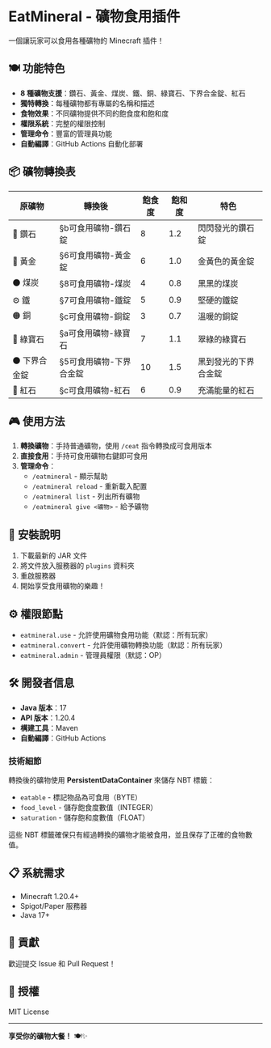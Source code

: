 # EatMineral - 礦物食用插件

一個讓玩家可以食用各種礦物的 Minecraft 插件！

## 🍽️ 功能特色

- **8 種礦物支援**：鑽石、黃金、煤炭、鐵、銅、綠寶石、下界合金錠、紅石
- **獨特轉換**：每種礦物都有專屬的名稱和描述
- **食物效果**：不同礦物提供不同的飽食度和飽和度
- **權限系統**：完整的權限控制
- **管理命令**：豐富的管理員功能
- **自動編譯**：GitHub Actions 自動化部署

## 📦 礦物轉換表

| 原礦物 | 轉換後 | 飽食度 | 飽和度 | 特色 |
|--------|--------|--------|--------|------|
| 💎 鑽石 | §b可食用礦物-鑽石錠 | 8 | 1.2 | 閃閃發光的鑽石錠 |
| 🥇 黃金 | §6可食用礦物-黃金錠 | 6 | 1.0 | 金黃色的黃金錠 |
| ⚫ 煤炭 | §8可食用礦物-煤炭 | 4 | 0.8 | 黑黑的煤炭 |
| ⚙️ 鐵 | §7可食用礦物-鐵錠 | 5 | 0.9 | 堅硬的鐵錠 |
| 🟠 銅 | §c可食用礦物-銅錠 | 3 | 0.7 | 溫暖的銅錠 |
| 💚 綠寶石 | §a可食用礦物-綠寶石 | 7 | 1.1 | 翠綠的綠寶石 |
| ⚫ 下界合金錠 | §5可食用礦物-下界合金錠 | 10 | 1.5 | 黑到發光的下界合金錠 |
| 🔴 紅石 | §c可食用礦物-紅石 | 6 | 0.9 | 充滿能量的紅石 |

## 🎮 使用方法

1. **轉換礦物**：手持普通礦物，使用 `/ceat` 指令轉換成可食用版本
2. **直接食用**：手持可食用礦物右鍵即可食用
3. **管理命令**：
   - `/eatmineral` - 顯示幫助
   - `/eatmineral reload` - 重新載入配置
   - `/eatmineral list` - 列出所有礦物
   - `/eatmineral give <礦物>` - 給予礦物

## 🔧 安裝說明

1. 下載最新的 JAR 文件
2. 將文件放入服務器的 `plugins` 資料夾
3. 重啟服務器
4. 開始享受食用礦物的樂趣！

## ⚙️ 權限節點

- `eatmineral.use` - 允許使用礦物食用功能（默認：所有玩家）
- `eatmineral.convert` - 允許使用礦物轉換功能（默認：所有玩家）
- `eatmineral.admin` - 管理員權限（默認：OP）

## 🛠️ 開發者信息

- **Java 版本**：17
- **API 版本**：1.20.4
- **構建工具**：Maven
- **自動編譯**：GitHub Actions

### 技術細節

轉換後的礦物使用 **PersistentDataContainer** 來儲存 NBT 標籤：

- `eatable` - 標記物品為可食用（BYTE）
- `food_level` - 儲存飽食度數值（INTEGER）
- `saturation` - 儲存飽和度數值（FLOAT）

這些 NBT 標籤確保只有經過轉換的礦物才能被食用，並且保存了正確的食物數值。

## 📋 系統需求

- Minecraft 1.20.4+
- Spigot/Paper 服務器
- Java 17+

## 🤝 貢獻

歡迎提交 Issue 和 Pull Request！

## 📄 授權

MIT License

---

**享受你的礦物大餐！** 🍽️✨
